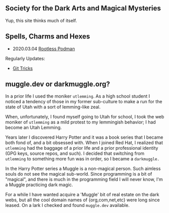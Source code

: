 ## Society for the Dark Arts and Magical Mysteries

Yup, this site thinks much of itself.

## Spells, Charms and Hexes

- 2020.03.04 [Rootless Podman](guide_podman.md)

Regularly Updates:
- [Git Tricks](git_tricks.md)

## muggle.dev or darkmuggle.org?

In a prior life I used the moniker `utlemming`. As a high school student
I noticed a tendency of those in my former sub-culture to make a run for the
state of Utah with a sort of lemming-like zeal.

When, unfortunately, I found myself going to Utah for school, I took the web
moniker of `utlemming` as a mild protest to my lemmingish behavior; I had become
an Utah Lemming.

Years later I discovered Harry Potter and it was a book series that I became
both fond of, and a bit obsessed with. When I joined Red Hat, I realized
that `utlemming` had the baggage of a prior life and a prior professional
identity (GPG keys, source repos, and such). I decided that switching
from `utlemming` to something more fun was in order, so I became a `darkmuggle.`

In the Harry Potter series a Muggle is a non-magical person. Such aimless souls
do not see the magical sub-world. Since programming is a bit of "magical", and there
is much in the programming field I will never know, I'm a Muggle practicing dark
magic.

For a while I have wanted acquire a 'Muggle' bit of real estate on the dark webs,
but all the cool domain names of {org,com,net,etc} were long since leased.
On a lark I checked and found `muggle.dev` available.
